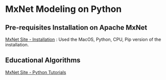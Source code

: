 # MxNet Modeling on Python

## Pre-requisites Installation on Apache MxNet

[MxNet Site - Installation](http://mxnet.io/get_started/install.html) : Used the MacOS, Python, CPU, Pip version of the installation.

## Educational Algorithms

[MxNet Site - Python Tutorials](http://mxnet.io/api/python/index.html)
